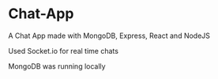 # Chat-App
A Chat App made with MongoDB, Express, React and NodeJS

Used Socket.io for real time chats

MongoDB was running locally
